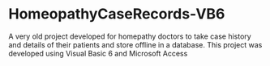 # HomeopathyCaseRecords-VB6

A very old project developed for homepathy doctors to take case history and details of their patients and store offline in a database. This project was developed using Visual Basic 6 and Microsoft Access
